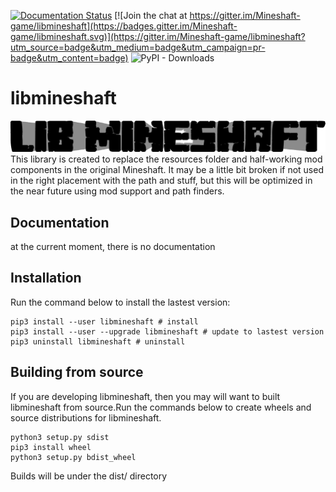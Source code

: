 [![Documentation Status](https://readthedocs.org/projects/libmineshaft/badge/?version=latest)](https://libmineshaft.readthedocs.io/en/latest/?badge=latest) [![Join the chat at https://gitter.im/Mineshaft-game/libmineshaft](https://badges.gitter.im/Mineshaft-game/libmineshaft.svg)](https://gitter.im/Mineshaft-game/libmineshaft?utm_source=badge&utm_medium=badge&utm_campaign=pr-badge&utm_content=badge)
![PyPI - Downloads](https://img.shields.io/pypi/dm/libmineshaft?color=yellow&label=PyPI%20downloads&logo=python&logoColor=white)

# libmineshaft
[![libmineshaft](https://raw.githubusercontent.com/Mineshaft-game/libmineshaft/main/logo.png)](#)
This library is created to replace the resources folder and half-working mod components in the original Mineshaft.
It may be a little bit broken if not used in the right placement with the path and stuff, but this will be optimized in the near future using mod support and path finders.

## Documentation
at the current moment, there is no documentation

## Installation
Run the command below to install the lastest version:


```
pip3 install --user libmineshaft # install
pip3 install --user --upgrade libmineshaft # update to lastest version
pip3 uninstall libmineshaft # uninstall
```

## Building from source 
If you are developing libmineshaft, then you may will want to built libmineshaft from source.Run the commands below to create wheels and source distributions for libmineshaft.

```
python3 setup.py sdist
pip3 install wheel
python3 setup.py bdist_wheel
```

Builds will be under the dist/ directory
